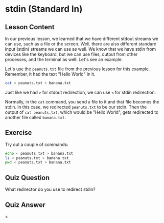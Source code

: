 # stdin (Standard In)

## Lesson Content

In our previous lesson, we learned that we have different stdout streams we can use, such as a file or the screen. Well, there are also different standard input (stdin) streams we can use as well. We know that we have stdin from devices like the keyboard, but we can use files, output from other processes, and the terminal as well. Let's see an example.

Let's use the `peanuts.txt` file from the previous lesson for this example. Remember, it had the text "Hello World" in it.

```bash
cat < peanuts.txt > banana.txt
```

Just like we had `>` for stdout redirection, we can use `<` for stdin redirection.

Normally, in the `cat` command, you send a file to it and that file becomes the stdin. In this case, we redirected `peanuts.txt` to be our stdin. Then the output of `cat peanuts.txt`, which would be "Hello World", gets redirected to another file called `banana.txt`.

## Exercise

Try out a couple of commands:

```bash
echo < peanuts.txt > banana.txt
ls < peanuts.txt > banana.txt
pwd < peanuts.txt > banana.txt
```

## Quiz Question

What redirector do you use to redirect stdin?

## Quiz Answer

<
